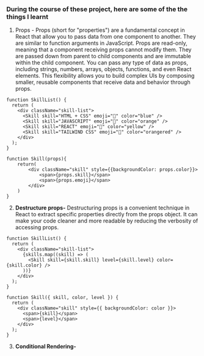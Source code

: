 ### During the course of these project, here are some of the the things I learnt
1. Props - 
Props (short for "properties") are a fundamental concept in React that allow you to pass data from one component to another. They are similar to function arguments in JavaScript. Props are read-only, meaning that a component receiving props cannot modify them. They are passed down from parent to child components and are immutable within the child component. You can pass any type of data as props, including strings, numbers, arrays, objects, functions, and even React elements. This flexibility allows you to build complex UIs by composing smaller, reusable components that receive data and behavior through props.

```
function SkillList() {
  return (
    <div className="skill-list">
      <Skill skill="HTML + CSS" emoji="💪" color="blue" />
      <Skill skill="JAVASCRIPT" emoji="💪" color="orange" />
      <Skill skill="REACT" emoji="💪" color="yellow" />
      <Skill skill="TAILWIND CSS" emoji="👶" color="orangered" /> 
    </div>
  );
}

function Skill(props){
    return(
        <div className="skill" style={{backgroundColor: props.color}}>
            <span>{props.skill}</span>
            <span>{props.emoji}</span>
        </div>
    )
}

```

2. **Destructure props-** Destructuring props is a convenient technique in React to extract specific properties directly from the props object. It can make your code cleaner and more readable by reducing the verbosity of accessing props.

```
function SkillList() {
  return (
    <div className="skill-list">
      {skills.map((skill) => (
        <Skill skill={skill.skill} level={skill.level} color={skill.color} />
      ))}
    </div>
  );
}

function Skill({ skill, color, level }) {
  return (
    <div className="skill" style={{ backgroundColor: color }}>
      <span>{skill}</span>
      <span>{level}</span>
    </div>
  );
}
```

3. **Conditional Rendering-** 